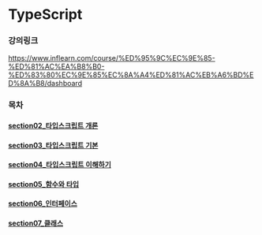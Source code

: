 # TypeScript

### 강의링크
https://www.inflearn.com/course/%ED%95%9C%EC%9E%85-%ED%81%AC%EA%B8%B0-%ED%83%80%EC%9E%85%EC%8A%A4%ED%81%AC%EB%A6%BD%ED%8A%B8/dashboard

### 목차 

<h4><a href="https://github.com/Kwondongkyun/TypeScript/tree/main/section02_%ED%83%80%EC%9E%85%EC%8A%A4%ED%81%AC%EB%A6%BD%ED%8A%B8%20%EA%B0%9C%EB%A1%A0" title="section02_타입스크립트 개론"_>section02_타입스크립트 개론</a></h4>

<h4><a href="https://github.com/Kwondongkyun/TypeScript/tree/main/section03_%ED%83%80%EC%9E%85%EC%8A%A4%ED%81%AC%EB%A6%BD%ED%8A%B8%20%EA%B8%B0%EB%B3%B8" title="section03_타입스크립트 기본"_>section03_타입스크립트 기본</a></h4>

<h4><a href="https://github.com/Kwondongkyun/TypeScript/tree/main/section04_%ED%83%80%EC%9E%85%EC%8A%A4%ED%81%AC%EB%A6%BD%ED%8A%B8%20%EC%9D%B4%ED%95%B4%ED%95%98%EA%B8%B0" title="section04_타입스크립트 이해하기"_>section04_타입스크립트 이해하기</a></h4>

<h4><a href="https://github.com/Kwondongkyun/TypeScript/tree/main/section05_%ED%95%A8%EC%88%98%EC%99%80%20%ED%83%80%EC%9E%85" title="section05_함수와 타입"_>section05_함수와 타입</a></h4>

<h4><a href="https://github.com/Kwondongkyun/TypeScript/tree/main/section06_%EC%9D%B8%ED%84%B0%ED%8E%98%EC%9D%B4%EC%8A%A4" title="section06_인터페이스"_>section06_인터페이스</a></h4>

<h4><a href="https://github.com/Kwondongkyun/TypeScript/tree/main/section07_%ED%81%B4%EB%9E%98%EC%8A%A4" title="section07_클래스"_>section07_클래스</a></h4>

